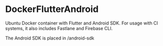 # DockerFlutterAndroid
Ubuntu Docker container with Flutter and Android SDK. For usage with CI systems, it also includes Fastlane and Firebase CLI.

The Android SDK is placed in /android-sdk
